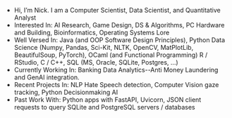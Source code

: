 - Hi, I’m Nick. I am a Computer Scientist, Data Scientist, and Quantitative Analyst
- Interested In: AI Research, Game Design, DS & Algorithms, PC Hardware and Building, Bioinformatics, Operating Systems Lore
- Well Versed In: Java (and OOP Software Design Principles), Python Data Science (Numpy, Pandas, Sci-Kit, NLTK, OpenCV, MatPlotLib, BeautifulSoup, PyTorch), OCaml (and Functional Programming) R / RStudio, C / C++, SQL (MS, Oracle, SQLite, Postgres, ...)
- Currently Working In: Banking Data Analytics--Anti Money Laundering and GenAI integration.
- Recent Projects In: NLP Hate Speech detection, Computer Vision gaze tracking, Python Decisionmaking AI
- Past Work With: Python apps with FastAPI, Uvicorn, JSON client requests to query SQLite and PostgreSQL servers / databases
